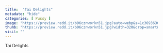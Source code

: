 ```yaml
---
title:  "Tai Delights"
metadate: "hide"
categories: [ Pussy ]
image: "https://preview.redd.it/b96cznworkn51.jpg?auto=webp&s=1c3693636d98502b5b062ed73b79a0d6878217b4"
thumb: "https://preview.redd.it/b96cznworkn51.jpg?width=320&crop=smart&auto=webp&s=1005ea57d021c77a5c17f2d6990d6c3eb33d4a5d"
visit: ""
---
```

Tai Delights
